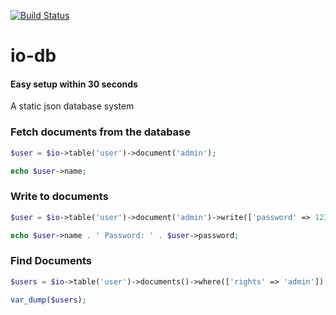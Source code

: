 [![Build Status](https://travis-ci.org/xolf/io-db.svg?branch=master)](https://travis-ci.org/xolf/io-db)

# io-db
#### Easy setup within 30 seconds
A static json database system

### Fetch documents from the database
```php
$user = $io->table('user')->document('admin');

echo $user->name;
```

### Write to documents
```php
$user = $io->table('user')->document('admin')->write(['password' => 123456]);

echo $user->name . ' Password: ' . $user->password;
```

### Find Documents
```php
$users = $io->table('user')->documents()->where(['rights' => 'admin']);

var_dump($users);
```
